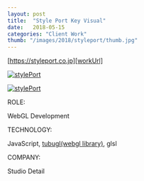 ```yaml
---
layout: post
title:  "Style Port Key Visual"
date:   2018-05-15
categories: "Client Work"
thumb: "/images/2018/styleport/thumb.jpg"
---
```

[https://styleport.co.jp][workUrl]

[![stylePort](/images/2018/styleport/img0.gif)][workUrl]

[![stylePort](/images/2018/styleport/img1.gif)][workUrl]


<div class="post-category">
<p class="post-title">ROLE:</p> 
<p class="post-value">WebGL Development</p>
</div>


<div class="post-category">
<p class="post-title">TECHNOLOGY:</p> 
<p class="post-value">JavaScript, <a href="https://github.com/kenjiSpecial/tubugl">tubugl(webgl library)</a>, glsl</p>
</div>


<div class="post-category">
<p class="post-title">COMPANY:</p> 
<p class="post-value">Studio Detail</p>
</div>

[workUrl]: https://styleport.co.jp/
